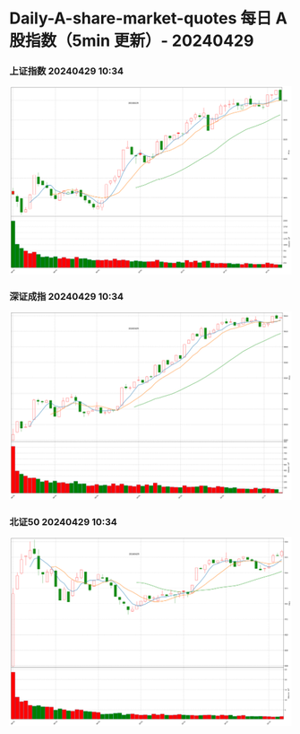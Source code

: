 
# Daily-A-share-market-quotes 每日 A 股指数（5min 更新）- 20240429

### 上证指数 20240429 10:34
![](./fig/2024/4/20240429-sh000001.png)

### 深证成指 20240429 10:34
![](./fig/2024/4/20240429-sz399001.png)

### 北证50 20240429 10:34
![](./fig/2024/4/20240429-bj899050.png)
